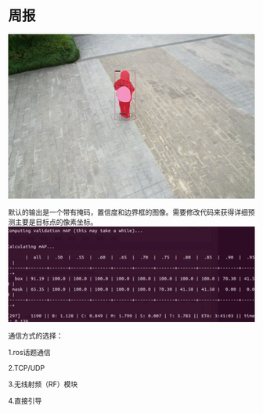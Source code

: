 # 周报

![8967756de958db1bbd027213f8b8319](https://github.com/ZYJ-Group/wuyuchen/blob/main/%E5%91%A8%E5%B7%A5%E4%BD%9C/%E6%97%A0%E4%BA%BA%E6%9C%BA%E5%9B%BE%E5%83%8F%E5%88%86%E5%89%B2.jpg)

  默认的输出是一个带有掩码，置信度和边界框的图像。需要修改代码来获得详细预测主要是目标点的像素坐标。![1ecfa897f27396fadfbe8f88f6af5f9](https://github.com/ZYJ-Group/wuyuchen/blob/main/%E5%91%A8%E5%B7%A5%E4%BD%9C/yolact%E8%AE%AD%E7%BB%83.png)

通信方式的选择：

1.ros话题通信

2.TCP/UDP

3.无线射频（RF）模块

4.直接引导
